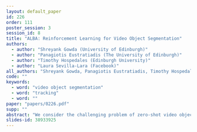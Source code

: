 ```yaml
---
layout: default_paper
id: 226
order: 111
poster_session: 3
session_id: 8
title: "ALBA: Reinforcement Learning for Video Object Segmentation"
authors:
  - author: "Shreyank Gowda (University of Edinburgh)"
  - author: "Panagiotis Eustratiadis (The University of Edinburgh)"
  - author: "Timothy Hospedales (Edinburgh University)"
  - author: "Laura Sevilla-Lara (Facebook)"
all_authors: "Shreyank Gowda, Panagiotis Eustratiadis, Timothy Hospedales and Laura Sevilla-Lara"
code: ""
keywords:
  - word: "video object segmentation"
  - word: "tracking"
  - word: ""
paper: "papers/0226.pdf"
supp: ""
abstract: "We consider the challenging problem of zero-shot video object segmentation (VOS). That is, segmenting and tracking multiple moving objects within a video fully automatically, without any manual initialization. We treat this as a grouping problem by exploiting object proposals and making a joint inference about grouping over both space and time. We propose a network architecture for tractably performing proposal selection and joint grouping. Crucially, we then show how to train this network with reinforcement learning so that it learns to perform the optimal non-myopic sequence of grouping decisions to segment the whole video. Unlike standard supervised techniques, this also enables us to directly optimize for the non-differentiable overlap-based metrics used to evaluate VOS. We show state-of-the-art results on DAVIS-2017 and Youtube-VOS benchmarks."
slides-id: 38933925
---
```

